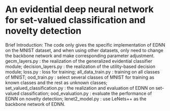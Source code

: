 # An evidential deep neural network for set-valued classification and novelty detection
Brief Introduction:
The code only gives the specific implementation of EDNN on the MNIST dataset, and when using other datasets, only need to change the backbone network and make corresponding parameter adjustment.
gecm_layers.py : the realization of the generalized evidential classifier module;
decision_layers.py : the realization of the utility-based decision module;
loss.py : loss for training;
all_data_train.py : training on all classes of MNIST;
ood_train.py : select several classes of MNIST for training as known classes and the rest as unknown classes;
set_valued_classification.py : the realization and evaluation of EDNN on set-valued classification;
ood_evaluation.py : evaluate the performance of EDNN on novelty detection;
lenet2_model.py : use LeNets++ as the backbone network of EDNN.
